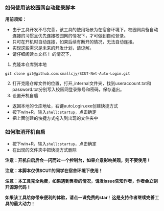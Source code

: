 ### 如何使用该校园网自动登录脚本

**用前须知：**

- 由于工具开发不尽完善，该工具的使用场景为在宿舍环境下，校园网具备自动连接的习惯且优先连接校园网的情况下，才可做到自动登录。
- 只可在开机时自动连接，如果后续有断开的情况，无法自动连接。
- 实现这些需求是未来的开发计划，请谅解。
- 请仔细阅读本文档！
的情况下，
1. 克隆本仓库到本地

` git clone git@github.com:smallcjy/SCUT-Net-Auto-Login.git `

2. 打开克隆仓库文件的位置，打开_internal文件夹，找到useraccount.txt和password.txt分别写入校园网登录账号和密码，保存退出。
3. 设置开机自启
  - 返回本地的仓库地址，右键autoLogin.exe创建快捷方式
  - 按下win+R，输入`shell:startup`，点击确定
  - 把上面创建的快捷方式拖入到出现的文件夹中

### 如何取消开机自启
  - 按下win+R，输入`shell:startup`，点击确定
  - 在出现的文件夹中把快捷方式删除

**注意：开机自启后会一闪而过一个控制台，如果介意影响美观，则不要使用！**

**注意：本脚本仅供SCUT的同学在宿舍环境下使用！**

**注意：本工具完全免费，如果遇到售卖的情况，请发issue告知作者，作者会立刻开源源代码！**

**如果该工具给你带来便利的体验，请点一课免费的star！这是支持作者继续完善工具的最大动力！**
